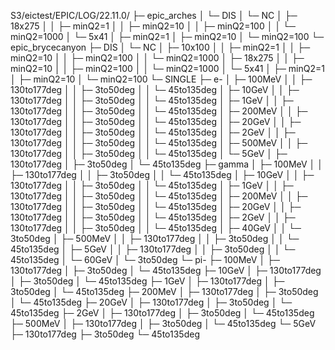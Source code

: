 S3/eictest/EPIC/LOG/22.11.0/
├─ epic_arches
│  └─ DIS
│     └─ NC
│        ├─ 18x275
│        │  ├─ minQ2=1
│        │  ├─ minQ2=10
│        │  ├─ minQ2=100
│        │  └─ minQ2=1000
│        └─ 5x41
│           ├─ minQ2=1
│           ├─ minQ2=10
│           └─ minQ2=100
└─ epic_brycecanyon
   ├─ DIS
   │  └─ NC
   │     ├─ 10x100
   │     │  ├─ minQ2=1
   │     │  ├─ minQ2=10
   │     │  ├─ minQ2=100
   │     │  └─ minQ2=1000
   │     ├─ 18x275
   │     │  ├─ minQ2=10
   │     │  ├─ minQ2=100
   │     │  └─ minQ2=1000
   │     └─ 5x41
   │        ├─ minQ2=1
   │        ├─ minQ2=10
   │        └─ minQ2=100
   └─ SINGLE
      ├─ e-
      │  ├─ 100MeV
      │  │  ├─ 130to177deg
      │  │  ├─ 3to50deg
      │  │  └─ 45to135deg
      │  ├─ 10GeV
      │  │  ├─ 130to177deg
      │  │  ├─ 3to50deg
      │  │  └─ 45to135deg
      │  ├─ 1GeV
      │  │  ├─ 130to177deg
      │  │  ├─ 3to50deg
      │  │  └─ 45to135deg
      │  ├─ 200MeV
      │  │  ├─ 130to177deg
      │  │  ├─ 3to50deg
      │  │  └─ 45to135deg
      │  ├─ 20GeV
      │  │  ├─ 130to177deg
      │  │  ├─ 3to50deg
      │  │  └─ 45to135deg
      │  ├─ 2GeV
      │  │  ├─ 130to177deg
      │  │  ├─ 3to50deg
      │  │  └─ 45to135deg
      │  ├─ 500MeV
      │  │  ├─ 130to177deg
      │  │  ├─ 3to50deg
      │  │  └─ 45to135deg
      │  └─ 5GeV
      │     ├─ 130to177deg
      │     ├─ 3to50deg
      │     └─ 45to135deg
      ├─ gamma
      │  ├─ 100MeV
      │  │  ├─ 130to177deg
      │  │  ├─ 3to50deg
      │  │  └─ 45to135deg
      │  ├─ 10GeV
      │  │  ├─ 130to177deg
      │  │  ├─ 3to50deg
      │  │  └─ 45to135deg
      │  ├─ 1GeV
      │  │  ├─ 130to177deg
      │  │  ├─ 3to50deg
      │  │  └─ 45to135deg
      │  ├─ 200MeV
      │  │  ├─ 130to177deg
      │  │  ├─ 3to50deg
      │  │  └─ 45to135deg
      │  ├─ 20GeV
      │  │  ├─ 130to177deg
      │  │  ├─ 3to50deg
      │  │  └─ 45to135deg
      │  ├─ 2GeV
      │  │  ├─ 130to177deg
      │  │  ├─ 3to50deg
      │  │  └─ 45to135deg
      │  ├─ 40GeV
      │  │  └─ 3to50deg
      │  ├─ 500MeV
      │  │  ├─ 130to177deg
      │  │  ├─ 3to50deg
      │  │  └─ 45to135deg
      │  ├─ 5GeV
      │  │  ├─ 130to177deg
      │  │  ├─ 3to50deg
      │  │  └─ 45to135deg
      │  └─ 60GeV
      │     └─ 3to50deg
      └─ pi-
         ├─ 100MeV
         │  ├─ 130to177deg
         │  ├─ 3to50deg
         │  └─ 45to135deg
         ├─ 10GeV
         │  ├─ 130to177deg
         │  ├─ 3to50deg
         │  └─ 45to135deg
         ├─ 1GeV
         │  ├─ 130to177deg
         │  ├─ 3to50deg
         │  └─ 45to135deg
         ├─ 200MeV
         │  ├─ 130to177deg
         │  ├─ 3to50deg
         │  └─ 45to135deg
         ├─ 20GeV
         │  ├─ 130to177deg
         │  ├─ 3to50deg
         │  └─ 45to135deg
         ├─ 2GeV
         │  ├─ 130to177deg
         │  ├─ 3to50deg
         │  └─ 45to135deg
         ├─ 500MeV
         │  ├─ 130to177deg
         │  ├─ 3to50deg
         │  └─ 45to135deg
         └─ 5GeV
            ├─ 130to177deg
            ├─ 3to50deg
            └─ 45to135deg
